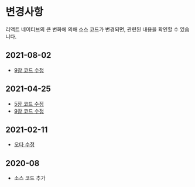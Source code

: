 # 변경사항

리액트 네이티브의 큰 변화에 의해 소스 코드가 변경되면, 관련된 내용을 확인할 수 있습니다.

## 2021-08-02

- [9장 코드 수정](https://github.com/Alchemist85K/my-first-react-native/blob/main/chapter09/CHANGELOG.md)

## 2021-04-25

- [5장 코드 수정](https://github.com/Alchemist85K/my-first-react-native/blob/main/chapter05/CHANGELOG.md)
- [9장 코드 수정](https://github.com/Alchemist85K/my-first-react-native/blob/main/chapter09/CHANGELOG.md)

## 2021-02-11

- [오타 수정](https://github.com/Alchemist85K/my-first-react-native/blob/main/chapter04/CHANGELOG.md#2021-02-11)

## 2020-08

- 소스 코드 추가
